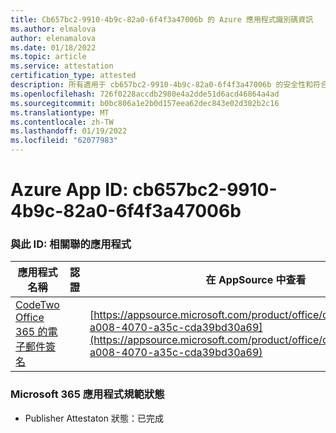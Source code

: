 ```yaml
---
title: Cb657bc2-9910-4b9c-82a0-6f4f3a47006b 的 Azure 應用程式識別碼資訊
ms.author: elmalova
author: elenamalova
ms.date: 01/18/2022
ms.topic: article
ms.service: attestation
certification_type: attested
description: 所有適用于 cb657bc2-9910-4b9c-82a0-6f4f3a47006b 的安全性和符合性資訊資訊。
ms.openlocfilehash: 726f0228accdb2980e4a2dde51d6acd46864a4ad
ms.sourcegitcommit: b0bc806a1e2b0d157eea62dec843e02d302b2c16
ms.translationtype: MT
ms.contentlocale: zh-TW
ms.lasthandoff: 01/19/2022
ms.locfileid: "62077983"
---
```

# <a name="azure-app-id-cb657bc2-9910-4b9c-82a0-6f4f3a47006b"></a>Azure App ID: cb657bc2-9910-4b9c-82a0-6f4f3a47006b


### <a name="apps-associated-with-this-id"></a>與此 ID: 相關聯的應用程式
| **應用程式名稱** | **認證** | **在 AppSource 中查看** |
|--------------|---------------|-----------------------|
| [CodeTwo Office 365 的電子郵件簽名](https://docs.microsoft.com/microsoft-365-app-certification/forward/codetwo.3d2daeb9-a008-4070-a35c-cda39bd30a69) |  | [https://appsource.microsoft.com/product/office/codetwo.3d2daeb9-a008-4070-a35c-cda39bd30a69](https://appsource.microsoft.com/product/office/codetwo.3d2daeb9-a008-4070-a35c-cda39bd30a69) |

### <a name="microsoft-365-app-compliance-status"></a>Microsoft 365 應用程式規範狀態
- Publisher Attestaton 狀態：已完成
